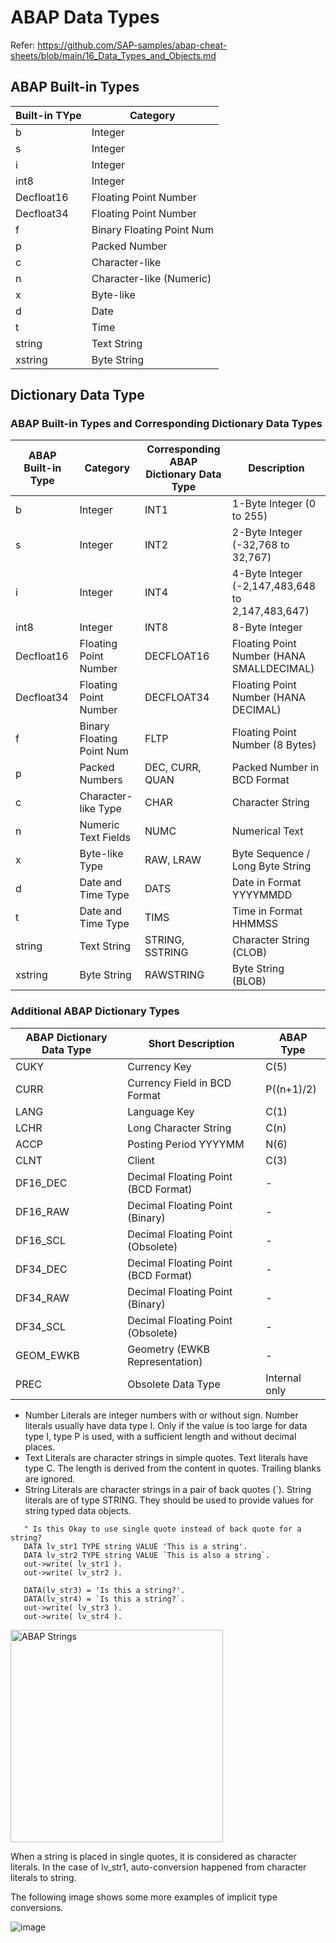 # ABAP Data Types

Refer: https://github.com/SAP-samples/abap-cheat-sheets/blob/main/16_Data_Types_and_Objects.md

## ABAP Built-in Types
| Built-in TYpe | Category          |
|---------------|-------------------|
| b             | Integer           |
| s             | Integer           |
| i             | Integer           |
| int8          | Integer           |
| Decfloat16    | Floating Point Number|
| Decfloat34    | Floating Point Number|
| f             | Binary Floating Point Num|
| p             | Packed Number     |
| c             | Character-like    |
| n             | Character-like (Numeric)|
| x             | Byte-like         |
| d             | Date              |
| t             | Time              |
| string        | Text String       |
| xstring       | Byte String       |

## Dictionary Data Type
### ABAP Built-in Types and Corresponding Dictionary Data Types

| ABAP Built-in Type | Category                  | Corresponding ABAP Dictionary Data Type | Description |
|--------------------|--------------------------|-----------------------------------------|-------------|
| b                 | Integer                   | INT1                                    | 1-Byte Integer (0 to 255) |
| s                 | Integer                   | INT2                                    | 2-Byte Integer (-32,768 to 32,767) |
| i                 | Integer                   | INT4                                    | 4-Byte Integer (-2,147,483,648 to 2,147,483,647) |
| int8              | Integer                   | INT8                                    | 8-Byte Integer |
| Decfloat16        | Floating Point Number     | DECFLOAT16                              | Floating Point Number (HANA SMALLDECIMAL) |
| Decfloat34        | Floating Point Number     | DECFLOAT34                              | Floating Point Number (HANA DECIMAL) |
| f                 | Binary Floating Point Num | FLTP                                    | Floating Point Number (8 Bytes) |
| p                 | Packed Numbers            | DEC, CURR, QUAN                         | Packed Number in BCD Format |
| c                 | Character-like Type       | CHAR                                    | Character String |
| n                 | Numeric Text Fields       | NUMC                                    | Numerical Text |
| x                 | Byte-like Type            | RAW, LRAW                               | Byte Sequence / Long Byte String |
| d                 | Date and Time Type        | DATS                                    | Date in Format YYYYMMDD |
| t                 | Date and Time Type        | TIMS                                    | Time in Format HHMMSS |
| string            | Text String               | STRING, SSTRING                         | Character String (CLOB) |
| xstring           | Byte String               | RAWSTRING                               | Byte String (BLOB) |

### Additional ABAP Dictionary Types

| ABAP Dictionary Data Type | Short Description                      | ABAP Type |
|---------------------------|----------------------------------------|-----------|
| CUKY                      | Currency Key                           | C(5)      |
| CURR                      | Currency Field in BCD Format          | P((n+1)/2) |
| LANG                      | Language Key                           | C(1)      |
| LCHR                      | Long Character String                  | C(n)      |
| ACCP                      | Posting Period YYYYMM                 | N(6)      |
| CLNT                      | Client                                 | C(3)      |
| DF16_DEC                  | Decimal Floating Point (BCD Format)   | -         |
| DF16_RAW                  | Decimal Floating Point (Binary)       | -         |
| DF16_SCL                  | Decimal Floating Point (Obsolete)     | -         |
| DF34_DEC                  | Decimal Floating Point (BCD Format)   | -         |
| DF34_RAW                  | Decimal Floating Point (Binary)       | -         |
| DF34_SCL                  | Decimal Floating Point (Obsolete)     | -         |
| GEOM_EWKB                 | Geometry (EWKB Representation)        | -         |
| PREC                      | Obsolete Data Type                    | Internal only |


- Number Literals are integer numbers with or without sign. Number literals usually have data type I. Only if the value is too large for data type I, type P is used, with a sufficient length and without decimal places.
- Text Literals are character strings in simple quotes. Text literals have type C. The length is derived from the content in quotes. Trailing blanks are ignored.
- String Literals are character strings in a pair of back quotes (`). String literals are of type STRING. They should be used to provide values for string typed data objects.

```abap
   " Is this Okay to use single quote instead of back quote for a string?
   DATA lv_str1 TYPE string VALUE 'This is a string'.
   DATA lv_str2 TYPE string VALUE `This is also a string`.
   out->write( lv_str1 ).
   out->write( lv_str2 ).

   DATA(lv_str3) = 'Is this a string?'.
   DATA(lv_str4) = `Is this a string?`.
   out->write( lv_str3 ).
   out->write( lv_str4 ).
```

<img width="340" alt="ABAP Strings" src="https://github.com/user-attachments/assets/c8f5c376-1010-4938-b355-90c958ac1b2c" />

When a string is placed in single quotes, it is considered as character literals. In the case of lv_str1, auto-conversion happened from character literals to string.

The following image shows some more examples of implicit type conversions.

![image](https://github.com/user-attachments/assets/db5fdbd1-5277-4852-949b-5b091066300f)

